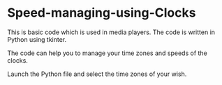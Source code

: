 # Speed-managing-using-Clocks
This is basic code which is used in media players. The code is written in Python using tkinter. 

The code can help you to manage your time zones and speeds of the clocks.

Launch the Python file and select the time zones of your wish.
